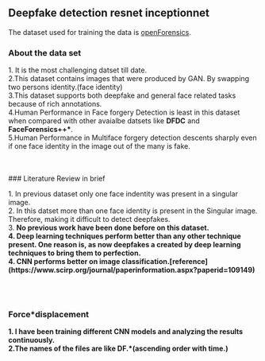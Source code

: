 ## Deepfake detection resnet inceptionnet

The dataset used for training the data is [openForensics](https://sites.google.com/view/ltnghia/research/openforensics).

### About the data set
<p>1. It is the most challenging datset till date.<br>
2.This dataset contains images that were produced by GAN. By swapping two persons identity.(face identity)<br> 
3.This dataset supports both deepfake and general face related tasks because of rich annotations.<br>
4.Human Performance in Face forgery Detection is least in this dataset when compared with other avaialbe datsets like <strong>DFDC</strong> and <strong>FaceForensics++*</strong>.<br>
5.Human Performance in Multiface forgery detection descents sharply even if one face identity in the image out of the many is fake.<br></p>


<br>
<br>
### Literature Review in brief
<p>1. In previous dataset only one face indentity was present in a singular image. <br>
 2. In this datset more than one face identity is present in the Singular image. Therefore, making it difficult to detect deepfakes.<br>
 3. <strong>No previous work have been done before on this dataset.<br>
 4. Deep learning techniques perform better than any other technique present. One reason is, as now deepfakes a created by deep learning techniques to bring them to perfection.<br>
 4. CNN performs better on image classification.[reference](https://www.scirp.org/journal/paperinformation.aspx?paperid=109149)<br>
 <p>
  <br><br>
  
 ### Force*displacement
  
 <p>1. I have been training different CNN models and analyzing the results continuously.<br> 
  2.The names of the files are like DF.*(ascending order with time.)<br>

  
 

